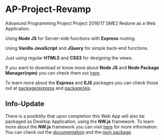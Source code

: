 # AP-Project-Revamp
Advanced Programming Project Project 2016/17 SME2 Redone as a Web Application.  

Using **Node JS** for Server-side functions with **Express** routing.  

Using **Vanilla JavaScript** and **JQuery** for simple back-end functions.  

Just using regular **HTML5** and **CSS3** for designing the views.  


If you want to download or know more about **Node JS** and **Node Package Manager(npm)** you can check them out [here](https://www.nodejs.org "Node JS Homepage").

To learn more about the **Express** and **EJS** packages you can check those out at [package/express](https://www.npmjs.com/package/express) and [package/ejs](https://www.npmjs.com/package/ejs).

## Info-Update

There is a posibility that upon completion this Web App will also be packaged as Desktop Application, using the **NW.js** framework. To learn more about the **NW.js** framework you can visit [here](https://nwjs.io/ "NW.js Homepage") for more information. 
You can check out the [documentation](http://docs.nwjs.io/en/latest/ "NW.js Documentation") and the [npm package](https://www.npmjs.com/package/nw).

